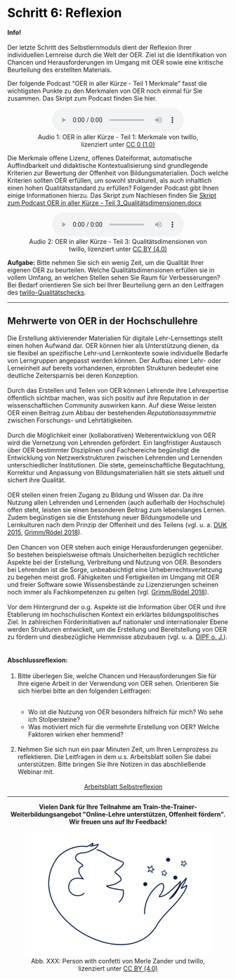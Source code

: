 <h1 style="color:#000000">Schritt 6: Reflexion</h1>
<link rel="stylesheet" href="https://cdnjs.cloudflare.com/ajax/libs/font-awesome/4.7.0/css/font-awesome.min.css">

<div class="infobox">
  <p><i class="fa fa-info-circle" style="color:blue"></i>  <b>Info!</b>
    <br><br>
    Der letzte Schritt des Selbstlernmoduls dient der Reflexion Ihrer individuellen Lernreise durch die Welt der OER. Ziel ist die Identifikation von Chancen und Herausforderungen im Umgang mit OER sowie eine kritische Beurteilung des erstellten Materials.
  </p>
</div>

Der folgende Podcast "OER in aller Kürze - Teil 1 Merkmale" fasst die wichtigsten Punkte zu den Merkmalen von OER noch einmal für Sie zusammen. Das Skript zum Podcast finden Sie hier.

<figure style="align:middle;">
  <center>
  <audio controls>
    <source src="videos/OER in aller Kürze - Teil 1_ Merkmale.mp3" type="audio/mpeg">
    Your browser does not support the audio tag.
  </audio>
  </center>
  <figcaption style="text-align:center;font-size:14px;">Audio 1: OER in aller Kürze - Teil 1: Merkmale von twillo, lizenziert unter <a aria-describedby="Creative Commons Lizenz CC 0 - Version 1.0" href="https://creativecommons.org/publicdomain/zero/1.0/legalcode">CC 0 (1.0)</a></figcaption>
</figure>

Die Merkmale offene Lizenz, offenes Dateiformat, automatische Auffindbarkeit und didaktische Kontextualisierung sind grundlegende Kriterien zur Bewertung der Offenheit von Bildungsmaterialien. Doch welche Kriterien sollten OER erfüllen, um sowohl strukturell, als auch inhaltlich einen hohen Qualitätsstandard zu erfüllen? Folgender Podcast gibt Ihnen einige Informationen hierzu. Das Skript zum Nachlesen finden Sie <a aria-describedby="Skript zum Podcast OER in aller Kürze - Teil 3 herunterladen" href="https://wiki.tib.eu/confluence/download/attachments/147883536/Skript%20zum%20Podcast%20OER%20in%20aller%20K%C3%BCrze%20-%20Teil%203_Qualit%C3%A4tsdimensionen.docx?version=2&modificationDate=1620830341000&api=v2">Skript zum Podcast OER in aller Kürze - Teil 3_Qualitätsdimensionen.docx</a>

<figure style="align:middle;">
  <center>
  <audio controls>
    <source src="videos/OER in aller Kürze_Teil 3 - Qualitätsdimensionen.mp3" type="audio/mpeg">
    Your browser does not support the audio tag.
  </audio>
  </center>
  <figcaption style="text-align:center;font-size:14px;">Audio 2: OER in aller Kürze - Teil 3: Qualitätsdimensionen von twillo, lizenziert unter <a aria-describedby="Creative Commons Lizenz CC BY - Version 4.0" href="https://creativecommons.org/licenses/by/4.0/legalcode">CC BY (4.0)</a></figcaption>
</figure>

<b>Aufgabe:</b> Bitte nehmen Sie sich ein wenig Zeit, um die Qualität Ihrer eigenen OER zu beurteilen. Welche Qualitätsdimensionen erfüllen sie in vollem Umfang, an welchen Stellen sehen Sie Raum für Verbesserungen? Bei Bedarf orientieren Sie sich bei Ihrer Beurteilung gern an den Leitfragen des <a aria-describedby="Twillo-Qualitätschecks - PowerPoint-Präsentation" href="https://www.twillo.de/oer/web/wp-content/uploads/2021/04/Qualitaetscheck.pdf">twillo-Qualitätschecks</a>.

---
## Mehrwerte von OER in der Hochschullehre

Die Erstellung aktivierender Materialien für digitale Lehr-Lernsettings stellt einen hohen Aufwand dar. OER können hier als Unterstützung dienen, da sie flexibel an spezifische Lehr-und Lernkontexte sowie individuelle Bedarfe von Lerngruppen angepasst werden können. Der Aufbau einer Lehr- oder Lerneinheit auf bereits vorhandenen, erprobten Strukturen bedeutet eine deutliche Zeitersparnis bei deren Konzeption.
<br><br>
Durch das Erstellen und Teilen von OER können Lehrende ihre Lehrexpertise öffentlich sichtbar machen, was sich positiv auf ihre Reputation in der wissenschaftlichen Community auswirken kann. Auf diese Weise leisten OER einen Beitrag zum Abbau der bestehenden <i>Reputationsasymmetrie</i> zwischen Forschungs- und Lehrtätigkeiten.
<br><br>
Durch die Möglichkeit einer (kollaborativen) Weiterentwicklung von OER wird die Vernetzung von Lehrenden gefördert. Ein langfristiger Austausch über OER bestimmter Disziplinen und Fachbereiche begünstigt die Entwicklung von Netzwerkstrukturen zwischen Lehrenden und Lernenden unterschiedlicher Institutionen. Die stete, gemeinschaftliche Begutachtung, Korrektur und Anpassung von Bildungsmaterialien hält sie stets aktuell und sichert ihre Qualität.
<br><br>
OER stellen einen freien Zugang zu Bildung und Wissen dar. Da ihre Nutzung allen Lehrenden und Lernenden (auch außerhalb der Hochschule) offen steht, leisten sie einen besonderen Beitrag zum lebenslanges Lernen. Zudem begünstigen sie die Entstehung neuer Bildungsmodelle und Lernkulturen nach dem Prinzip der Offenheit und des Teilens (vgl. u. a. <a aria-describedby="DUK 2015" href="https://www.unesco.de/sites/default/files/2018-01/DUK_Leitfaden_OER_in_der_Hochschulbildung_2015_barrierefrei-1.pdf">DUK 2015</a>, <a aria-describedby="Grimm/Rödel 2018 - PDF" href="https://www.bibb.de/veroeffentlichungen/de/publication/download/8617">Grimm/Rödel 2018</a>).
<br><br>
Den Chancen von OER stehen auch einige Herausforderungen gegenüber. So bestehen beispielsweise oftmals Unsicherheiten bezüglich rechtlicher Aspekte bei der Erstellung, Verbreitung und Nutzung von OER. Besonders bei Lehrenden ist die Sorge, unbeabsichtigt eine Urheberrechtsverletzung zu begehen meist groß. Fähigkeiten und Fertigkeiten im Umgang mit OER und freier Software sowie Wissensbestände zu Lizenzierungen scheinen noch immer als Fachkompetenzen zu gelten (vgl. <a aria-describedby="Grimm/Rödel 2018 - PDF" href="https://www.bibb.de/veroeffentlichungen/de/publication/download/8617">Grimm/Rödel 2018</a>). 
<br><br>
Vor dem Hintergrund der o.g. Aspekte ist die Information über OER und ihre Etablierung im hochschulischen Kontext ein erklärtes bildungspolitisches Ziel. In zahlreichen Förderinitiativen auf nationaler und internationaler Ebene werden Strukturen entwickelt, um die Erstellung und Bereitstellung von OER zu fördern und diesbezügliche Hemmnisse abzubauen (vgl. u. a. <a aria-describedby="DIPF o. J." href="https://open-educational-resources.de/">DIPF o. J.</a>).
<br><br>
#### Abschlussreflexion:

<ol>
  <li>Bitte überlegen Sie, welche Chancen und Herausforderungen Sie für Ihre eigene Arbeit in der Verwendung von OER sehen. Orientieren Sie sich hierbei bitte an den folgenden Leitfragen:</li><br>
    <ul>
      <li>Wo ist die Nutzung von OER besonders hilfreich für mich? Wo sehe ich Stolpersteine?</li>
      <li>Was motiviert mich für die vermehrte Erstellung von OER? Welche Faktoren wirken eher hemmend?</li>
    </ul><br>
  <li>Nehmen Sie sich nun ein paar Minuten Zeit, um Ihren Lernprozess zu reflektieren. Die Leitfragen in dem u.s. Arbeitsblatt sollen Sie dabei unterstützen. Bitte bringen Sie Ihre Notizen in das abschließende Webinar mit.
    <br><br>
    <center>
    <a aria-describedby="Arbeitsblatt Selbstreflexion herunterladen" href="documents/Arbeitsblatt Selbstreflexion.docx">Arbeitsblatt Selbstreflexion</a>
    </center>
  </li>
</ol>

---

<center>
<b>Vielen Dank für Ihre Teilnahme am Train-the-Trainer-Weiterbildungsangebot "Online-Lehre unterstützen, Offenheit fördern".<br>
Wir freuen uns auf Ihr Feedback!</b>
  
<figure style="align:middle;">
  <img src="images/LineArt_person_with_confetti.svg" alt="Abb. XXX: Person with confetti von Merle Zander und twillo, lizenziert unter CC BY (4.0)" title="Abb. XXX: Person with confetti von Merle Zander und twillo, lizenziert unter CC BY (4.0)"/>
  <figcaption style="text-align:center;font-size:14px;">Abb. XXX: Person with confetti von Merle Zander und twillo, lizenziert unter <a aria-describedby="Creative Commons Lizenz CC BY - Version 4.0" href="https://creativecommons.org/licenses/by/4.0/legalcode">CC BY (4.0)</a></figcaption>
</figure>

</center>
